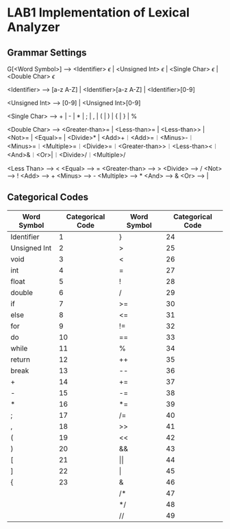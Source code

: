 # LAB1 Implementation of Lexical Analyzer

## Grammar Settings
G[\<Word Symbol\>] --> \<Identifier\> $\epsilon$ | \<Unsigned Int\> $\epsilon$ | \<Single Char\> $\epsilon$ | \<Double Char\> $\epsilon$  

\<Identifier\> --> [a-z A-Z] | \<Identifier\>[a-z A-Z] | \<Identifier\>[0-9]

\<Unsigned Int\> --> [0-9] | \<Unsigned Int\>[0-9]

\<Single Char\> --> + | - | * | ; | , | ( | ) | { | } | %

\<Double Char\> --> \<Greater-than\>= | \<Less-than\>= | \<Less-than\>> | \<Not\>= | \<Equal\>= | \<Divide\>* | \<Add\>+︱\<Add\>=︱\<Minus\>-︱\<Minus\>=︱\<Multiple\>=︱\<Divide\>=︱\<Greater-than\>>︱\<Less-than\><︱\<And\>&︱\<Or\>|︱\<Divide\>/︱\<Multiple\>/

\<Less Than\> --> <
\<Equal\> --> =
\<Greater-than\> --> >
\<Divide\> --> /
\<Not\> --> !
\<Add\> --> +
\<Minus\> --> -
\<Multiple\> --> *
\<And\> --> &
\<Or\> --> |

## Categorical Codes
| Word Symbol | Categorical Code | Word Symbol | Categorical Code |
|---|---|---|---|
|Identifier|1|}|24|
|Unsigned Int|2|>|25|
|void|3|<|26|
|int|4|=|27|
|float|5|!|28|
|double|6|/|29|
|if|7|>=|30|
|else|8|<=|31|
|for|9|!=|32|
|do|10|==|33|
|while|11|%|34|
|return|12|++|35|
|break|13|--|36|
|+|14|+=|37|
|-|15|-=|38|
|*|16|*=|39|
|;|17|/=|40|
|,|18|>>|41|
|(|19|<<|42|
|)|20|&&|43|
|[|21|\|\||44|
|]|22|\||45|
|{|23|&|46|
| | |/*|47|
| | |*/|48|
| | |//|49|